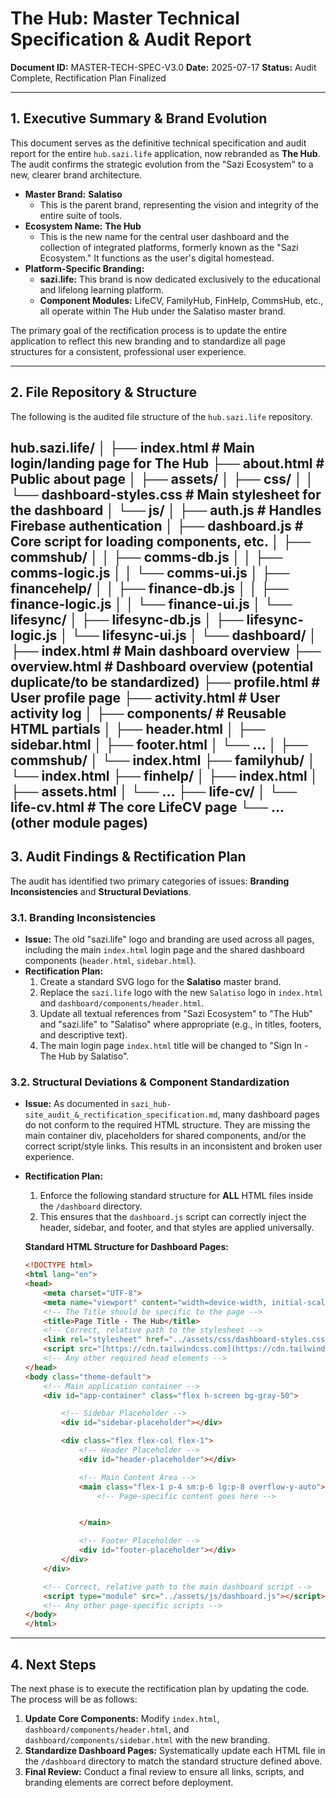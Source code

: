 ﻿# The Hub: Master Technical Specification & Audit Report

**Document ID:** MASTER-TECH-SPEC-V3.0
**Date:** 2025-07-17
**Status:** Audit Complete, Rectification Plan Finalized

---

## 1. Executive Summary & Brand Evolution

This document serves as the definitive technical specification and audit report for the entire `hub.sazi.life` application, now rebranded as **The Hub**. The audit confirms the strategic evolution from the "Sazi Ecosystem" to a new, clearer brand architecture.

* **Master Brand:** **Salatiso**
   * This is the parent brand, representing the vision and integrity of the entire suite of tools.
* **Ecosystem Name:** **The Hub**
   * This is the new name for the central user dashboard and the collection of integrated platforms, formerly known as the "Sazi Ecosystem." It functions as the user's digital homestead.
* **Platform-Specific Branding:**
   * **sazi.life:** This brand is now dedicated exclusively to the educational and lifelong learning platform.
   * **Component Modules:** LifeCV, FamilyHub, FinHelp, CommsHub, etc., all operate within The Hub under the Salatiso master brand.

The primary goal of the rectification process is to update the entire application to reflect this new branding and to standardize all page structures for a consistent, professional user experience.

---

## 2. File Repository & Structure

The following is the audited file structure of the `hub.sazi.life` repository.


hub.sazi.life/
│
├── index.html # Main login/landing page for The Hub
├── about.html # Public about page
│
├── assets/
│ ├── css/
│ │ └── dashboard-styles.css # Main stylesheet for the dashboard
│ └── js/
│ ├── auth.js # Handles Firebase authentication
│ ├── dashboard.js # Core script for loading components, etc.
│ ├── commshub/
│ │ ├── comms-db.js
│ │ ├── comms-logic.js
│ │ └── comms-ui.js
│ ├── financehelp/
│ │ ├── finance-db.js
│ │ ├── finance-logic.js
│ │ └── finance-ui.js
│ └── lifesync/
│ ├── lifesync-db.js
│ ├── lifesync-logic.js
│ └── lifesync-ui.js
│
└── dashboard/
│
├── index.html # Main dashboard overview
├── overview.html # Dashboard overview (potential duplicate/to be standardized)
├── profile.html # User profile page
├── activity.html # User activity log
│
├── components/ # Reusable HTML partials
│ ├── header.html
│ ├── sidebar.html
│ ├── footer.html
│ └── ...
│
├── commshub/
│ └── index.html
├── familyhub/
│ └── index.html
├── finhelp/
│ ├── index.html
│ ├── assets.html
│ └── ...
├── life-cv/
│ └── life-cv.html # The core LifeCV page
└── ... (other module pages)
---

## 3. Audit Findings & Rectification Plan

The audit has identified two primary categories of issues: **Branding Inconsistencies** and **Structural Deviations**.

### 3.1. Branding Inconsistencies

* **Issue:** The old "sazi.life" logo and branding are used across all pages, including the main `index.html` login page and the shared dashboard components (`header.html`, `sidebar.html`).
* **Rectification Plan:**
   1.  Create a standard SVG logo for the **Salatiso** master brand.
   2.  Replace the `sazi.life` logo with the new `Salatiso` logo in `index.html` and `dashboard/components/header.html`.
   3.  Update all textual references from "Sazi Ecosystem" to "The Hub" and "sazi.life" to "Salatiso" where appropriate (e.g., in titles, footers, and descriptive text).
   4.  The main login page `index.html` title will be changed to "Sign In - The Hub by Salatiso".

### 3.2. Structural Deviations & Component Standardization

* **Issue:** As documented in `sazi_hub-site_audit_&_rectification_specification.md`, many dashboard pages do not conform to the required HTML structure. They are missing the main container div, placeholders for shared components, and/or the correct script/style links. This results in an inconsistent and broken user experience.
* **Rectification Plan:**
   1.  Enforce the following standard structure for **ALL** HTML files inside the `/dashboard` directory.
   2.  This ensures that the `dashboard.js` script can correctly inject the header, sidebar, and footer, and that styles are applied universally.

   **Standard HTML Structure for Dashboard Pages:**
   ```html
   <!DOCTYPE html>
   <html lang="en">
   <head>
       <meta charset="UTF-8">
       <meta name="viewport" content="width=device-width, initial-scale=1.0">
       <!-- The Title should be specific to the page -->
       <title>Page Title - The Hub</title>
       <!-- Correct, relative path to the stylesheet -->
       <link rel="stylesheet" href="../assets/css/dashboard-styles.css">
       <script src="[https://cdn.tailwindcss.com](https://cdn.tailwindcss.com)"></script>
       <!-- Any other required head elements -->
   </head>
   <body class="theme-default">
       <!-- Main application container -->
       <div id="app-container" class="flex h-screen bg-gray-50">

           <!-- Sidebar Placeholder -->
           <div id="sidebar-placeholder"></div>

           <div class="flex flex-col flex-1">
               <!-- Header Placeholder -->
               <div id="header-placeholder"></div>

               <!-- Main Content Area -->
               <main class="flex-1 p-4 sm:p-6 lg:p-8 overflow-y-auto">
                   <!-- Page-specific content goes here -->


               </main>

               <!-- Footer Placeholder -->
               <div id="footer-placeholder"></div>
           </div>
       </div>

       <!-- Correct, relative path to the main dashboard script -->
       <script type="module" src="../assets/js/dashboard.js"></script>
       <!-- Any other page-specific scripts -->
   </body>
   </html>
   ```

---

## 4. Next Steps

The next phase is to execute the rectification plan by updating the code. The process will be as follows:

1.  **Update Core Components:** Modify `index.html`, `dashboard/components/header.html`, and `dashboard/components/sidebar.html` with the new branding.
2.  **Standardize Dashboard Pages:** Systematically update each HTML file in the `/dashboard` directory to match the standard structure defined above.
3.  **Final Review:** Conduct a final review to ensure all links, scripts, and branding elements are correct before deployment.